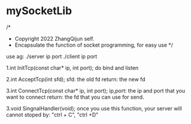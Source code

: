 # mySocketLib
/*
 * Copyright 2022 ZhangQijun self.
 * Encapsulate the function of socket programming, for easy use
 */

use ag:
./server ip port
./client ip port

1.int InitTcp(const char* ip, int port);
do bind and listen

2.int AcceptTcp(int sfd);
sfd: the old fd
return: the new fd

3.int ConnectTcp(const char* ip, int port);
ip,port: the ip and port that you want to connect
return: the fd that you can use for send.

3.void SingnalHandler(void);
once you use this function, your server will cannot stoped by: "ctrl + C", "ctrl +D"
